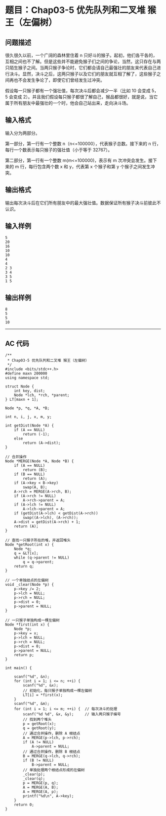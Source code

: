 # 题目：Chap03-5 优先队列和二叉堆 猴王（左偏树）

## 问题描述
很久很久以前，一个广阔的森林里住着 n 只好斗的猴子。起初，他们各干各的，互相之间也不了解。但是这些并不能避免猴子们之间的争论，当然，这只存在与两只陌生猴子之间。当两只猴子争论时，它们都会请自己最强壮的朋友来代表自己进行决斗。显然，决斗之后，这两只猴子以及它们的朋友就互相了解了，这些猴子之间再也不会发生争论了，即使它们曾经发生过冲突。

假设每一只猴子都有一个强壮值，每次决斗后都会减少一半（比如 10 会变成 5，5 会变成 2）。并且我们假设每只猴子都很了解自己，猴品都很好，就是说，当它属于所有朋友中最强壮的一个时，他会自己站出来，走向决斗场。

## 输入格式
输入分为两部分。

第一部分，第一行有一个整数 n（n<=100000），代表猴子总数。接下来的 n 行，每行一个数表示每只猴子的强壮值（小于等于 32767）。

第二部分，第一行有一个整数 m(m<=100000)，表示有 m 次冲突会发生。接下来的 m 行，每行包含两个数 x 和 y，代表第 x 个猴子和第 y 个猴子之间发生冲突。
## 输出格式
输出每次决斗后在它们所有朋友中的最大强壮值。数据保证所有猴子决斗前彼此不认识。
## 输入样例
	5
	20
	16
	10
	10
	4
	4
	2 3
	3 4
	3 5
	1 5
## 输出样例
	8
	5
	5
	10

----

## AC 代码

	/**
	 * Chap03-5 优先队列和二叉堆 猴王（左偏树）
	 */
	#include <bits/stdc++.h>
	#define maxn 200000
	using namespace std;
	
	struct Node {
	    int key, dist;
	    Node *lch, *rch, *parent;
	} LT[maxn + 1];
	
	Node *p, *q, *A, *B;
	
	int n, i, j, x, m, y;
	
	int getDist(Node *A) {
	    if (A == NULL)
	        return (-1);
	    else
	        return (A->dist);
	}
	
	// 合并操作
	Node *MERGE(Node *A, Node *B) {
	    if (A == NULL)
	        return (B);
	    if (B == NULL)
	        return (A);
	    if (A->key < B->key)
	        swap(A, B);
	    A->rch = MERGE(A->rch, B);
	    if (A->rch != NULL)
	        A->rch->parent = A;
	    if (A->lch != NULL)
	        A->lch->parent = A;
	    if (getDist(A->lch) < getDist(A->rch))
	        swap((A->lch), (A->rch));
	    A->dist = getDist(A->rch) + 1;
	    return (A);
	}
	
	// 查找一只猴子所在的堆，并返回堆头
	Node *getRoot(int x) {
	    Node *q;
	    q = &LT[x];
	    while (q->parent != NULL)
	        q = q->parent;
	    return q;
	}
	
	// 一个单独结点的左偏树
	void _clear(Node *p) {
	    p->key /= 2;
	    p->lch = NULL;
	    p->rch = NULL;
	    p->dist = 0;
	    p->parent = NULL;
	}
	
	// 一只猴子单独构成一棵左偏树
	Node *first(int x) {
	    Node *p;
	    p->key = x;
	    p->lch = NULL;
	    p->rch = NULL;
	    p->dist = 0;
	    p->parent = NULL;
	    return p;
	}
	
	int main() {
	
	    scanf("%d", &n);
	    for (int i = 1; i <= n; ++i) {
	        scanf("%d", &x);
	        // 初始化，每只猴子单独构成一棵左偏树
	        LT[i] = *first(x);
	    }
	    scanf("%d", &m);
	    for (int i = 1; i <= m; ++i) {  // 每次决斗的处理
	        scanf("%d %d", &x, &y);     // 输入两只猴子编号
	        // 找到两个堆头
	        p = getRoot(x);
	        q = getRoot(y);
	        // 通过合并操作，删除 A 根结点
	        A = MERGE(p->lch, p->rch);
	        if (A != NULL)
	            A->parent = NULL;
	        // 通过合并操作，删除 B 根结点
	        B = MERGE(q->lch, q->rch);
	        if (B != NULL)
	            B->parent = NULL;
	        // 单独处理两个根结点形成的左偏树
	        _clear(p);
	        _clear(q);
	        p = MERGE(p, q);
	        A = MERGE(A, B);
	        A = MERGE(A, p);
	        printf("%d\n", A->key);
	    }
	    return 0;
	}
